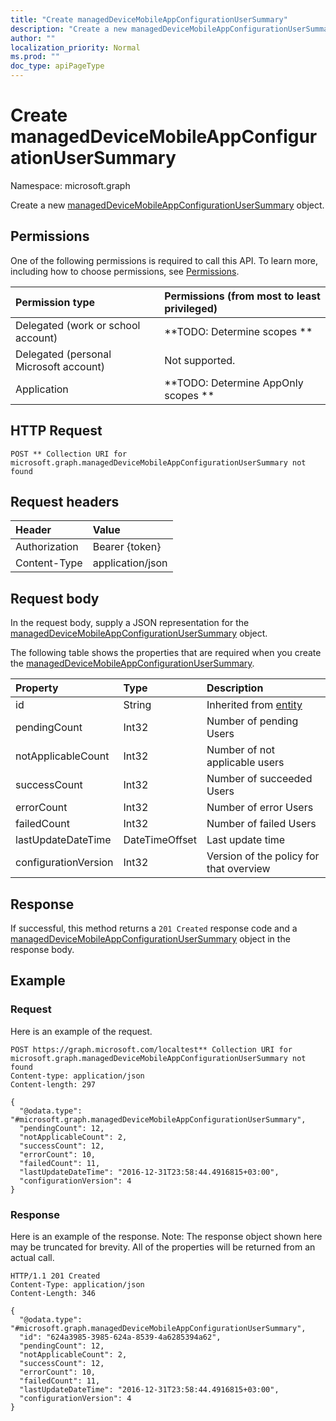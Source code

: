 ```yaml
---
title: "Create managedDeviceMobileAppConfigurationUserSummary"
description: "Create a new managedDeviceMobileAppConfigurationUserSummary object."
author: ""
localization_priority: Normal
ms.prod: ""
doc_type: apiPageType
---
```


# Create managedDeviceMobileAppConfigurationUserSummary

Namespace: microsoft.graph

Create a new [managedDeviceMobileAppConfigurationUserSummary](../resources/manageddevicemobileappconfigurationusersummary.md) object.

## Permissions
One of the following permissions is required to call this API. To learn more, including how to choose permissions, see [Permissions](/concepts/permissions-reference.md).

|Permission type|Permissions (from most to least privileged)|
|:---|:---|
|Delegated (work or school account)|**TODO: Determine scopes **|
|Delegated (personal Microsoft account)|Not supported.|
|Application|**TODO: Determine AppOnly scopes **|

## HTTP Request
<!-- {
  "blockType": "ignored"
}
-->
``` http
POST ** Collection URI for microsoft.graph.managedDeviceMobileAppConfigurationUserSummary not found
```

## Request headers
|Header|Value|
|:---|:---|
|Authorization|Bearer {token}|
|Content-Type|application/json|

## Request body
In the request body, supply a JSON representation for the [managedDeviceMobileAppConfigurationUserSummary](../resources/manageddevicemobileappconfigurationusersummary.md) object.

The following table shows the properties that are required when you create the [managedDeviceMobileAppConfigurationUserSummary](../resources/manageddevicemobileappconfigurationusersummary.md).

|Property|Type|Description|
|:---|:---|:---|
|id|String| Inherited from [entity](../resources/entity.md)|
|pendingCount|Int32|Number of pending Users|
|notApplicableCount|Int32|Number of not applicable users|
|successCount|Int32|Number of succeeded Users|
|errorCount|Int32|Number of error Users|
|failedCount|Int32|Number of failed Users|
|lastUpdateDateTime|DateTimeOffset|Last update time|
|configurationVersion|Int32|Version of the policy for that overview|



## Response
If successful, this method returns a `201 Created` response code and a [managedDeviceMobileAppConfigurationUserSummary](../resources/manageddevicemobileappconfigurationusersummary.md) object in the response body.

## Example

### Request
Here is an example of the request.
<!-- {
  "blockType": "request",
  "name": "create_manageddevicemobileappconfigurationusersummary_from_"
}
-->
``` http
POST https://graph.microsoft.com/localtest** Collection URI for microsoft.graph.managedDeviceMobileAppConfigurationUserSummary not found
Content-type: application/json
Content-length: 297

{
  "@odata.type": "#microsoft.graph.managedDeviceMobileAppConfigurationUserSummary",
  "pendingCount": 12,
  "notApplicableCount": 2,
  "successCount": 12,
  "errorCount": 10,
  "failedCount": 11,
  "lastUpdateDateTime": "2016-12-31T23:58:44.4916815+03:00",
  "configurationVersion": 4
}
```

### Response
Here is an example of the response. Note: The response object shown here may be truncated for brevity. All of the properties will be returned from an actual call.
<!-- {
  "blockType": "response",
  "truncated": true,
  "@odata.type": "microsoft.graph.manageddevicemobileappconfigurationusersummary"
}
-->
``` http
HTTP/1.1 201 Created
Content-Type: application/json
Content-Length: 346

{
  "@odata.type": "#microsoft.graph.managedDeviceMobileAppConfigurationUserSummary",
  "id": "624a3985-3985-624a-8539-4a6285394a62",
  "pendingCount": 12,
  "notApplicableCount": 2,
  "successCount": 12,
  "errorCount": 10,
  "failedCount": 11,
  "lastUpdateDateTime": "2016-12-31T23:58:44.4916815+03:00",
  "configurationVersion": 4
}
```

